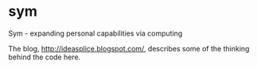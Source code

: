 sym
===

Sym - expanding personal capabilities via computing

The blog, http://ideasplice.blogspot.com/, describes some of the thinking behind the code here.
